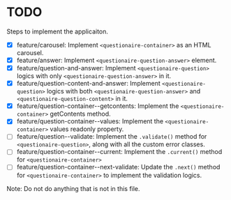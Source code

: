 # TODO

Steps to implement the applicaiton.

- [x] feature/carousel: Implement `<questionaire-container>` as an HTML carousel.
- [x] feature/answer: Implement `<questionaire-question-answer>` element.
- [x] feature/question-and-answer: Implement `<questionaire-question>` logics with only `<questionaire-question-answer>` in it.
- [x] feature/question-content-and-answer: Implement `<questionaire-question>` logics with both
`<questionaire-question-answer>` and `<questionaire-question-content>` in it.
- [x] feature/question-container--getcontents: Implement the `<questionaire-container>` getContents method.
- [x] feature/question-container--values: Implement the `<questionaire-container>` values readonly property.
- [ ] feature/question--validate: Implement the `.validate()` method for `<questionaire-question>`, along with all the custom error classes.
- [ ] feature/question-container--current: Implement the `.current()` method for `<questionaire-container>`
- [ ] feature/question-container--next-validate: Update the `.next()` method for `<questionaire-container>` to implement the validation logics.

Note: Do not do anything that is not in this file.
